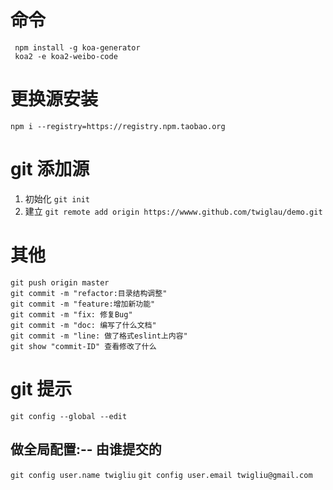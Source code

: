 # 命令

```shell
 npm install -g koa-generator
 koa2 -e koa2-weibo-code
```

# 更换源安装

```
npm i --registry=https://registry.npm.taobao.org
```

# git 添加源

1.  初始化
    `git init`
2.  建立
    `git remote add origin https://wwww.github.com/twiglau/demo.git`

# 其他

```shell
git push origin master
git commit -m "refactor:目录结构调整"
git commit -m "feature:增加新功能"
git commit -m "fix: 修复Bug"
git commit -m "doc: 编写了什么文档"
git commit -m "line: 做了格式eslint上内容"
git show "commit-ID" 查看修改了什么
```

# git 提示

`git config --global --edit`

## 做全局配置:-- 由谁提交的

`git config user.name twigliu`
`git config user.email twigliu@gmail.com`
